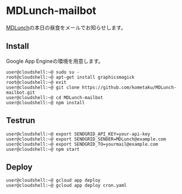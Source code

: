 # MDLunch-mailbot
[MDLunch](https://www2.mdlife-md-lunch.com/itami2userhtml/order/XXeHcFaF9E/top.html)の本日の昼食をメールでお知らせします。

## Install
Google App Engineの環境を用意します。
```
user@cloudshell:~@ sudo su -
root@cloudshell:~@ apt-get install graphicsmagick
root@cloudshell:~@ exit
user@cloudshell:~@ git clone https://github.com/kometaku/MDLunch-mailbot.git
user@cloudshell:~@ cd MDLunch-mailbot
user@cloudshell:~@ npm install
```

## Testrun
```
user@cloudshell:~@ export SENDGRID_API_KEY=your-api-key
user@cloudshell:~@ export SENDGRID_SENDER=MDLunch@example.com
user@cloudshell:~@ export SENDGRID_TO=yourmail@example.com
user@cloudshell:~@ npm start
```

## Deploy
```
user@cloudshell:~@ gcloud app deploy
user@cloudshell:~@ gcloud app deploy cron.yaml
```
